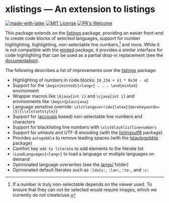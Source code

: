 # xlistings &mdash; An extension to listings

[![made-with-latex](https://img.shields.io/badge/Made%20with-LaTeX-1f425f.svg)](https://www.latex-project.org/) [![MIT License](https://img.shields.io/badge/License-MIT-yellow.svg)](https://opensource.org/licenses/MIT) [![PR's Welcome](https://img.shields.io/badge/PRs-welcome-brightgreen.svg?style=flat)](http://makeapullrequest.com)

This package extends on the [listings][] package, providing an easier front-end to create code blocks of selected languages, support for number highlighting, highlighting, non-selectable line numbers,[^1] and more.
While it is not compatible with the [minted][] package, it provides a similar interface for code highlighting that can be used as a partial drop-in replacement (see the [documentation](https://github.com/EagleoutIce/xlistings/blob/gh-pages/build/xlistings-doc.pdf)).

The following describes a list of improvements over the [listings][] package:

- Highlighting of numbers in code blocks: `10_234 + x1 * 0x34 - x2`
- Support for the `\begin{minted}{<lang>} . . . \end{minted}` environment
- Wrapper macros like `\bjava{int i}` and `\cjava{int i}` and environments like `\begin{plainjava}`
- Language sensitive override: `\xlstlangoverride{latex}{morekeywords=[5]{\\xlstsetstyle}}`
- Support for ([accsupp](https://ctan.org/pkg/accsupp) based) non-selectable line numbers and characters
- Support for blacklisting line numbers with `\xlstblacklistlinenumbers`
- Support for umlauts and UTF-8 encoding (with the [listingsutf8](https://ctan.org/pkg/listingsutf8) package)
- Provides `autogobble` to remove leading spaces (with the [lstautogobble](https://ctan.org/pkg/lstautogobble) package)
- Comfort key `add to literate` to add elements to the literate list
- `\LoadLanguages{<lang>}` to load a language or multiple languages on demand
- Opinionated language overwrites (see the [langs/](langs/) folder)
- Opinionated default literates such as `:ldots:`, `:lan:`, `:to:`, and `:c:`

[^1]: If a number is truly non-selectable depends on the viewer used. To ensure that they can not be selected would require images, which we currently do not create/use.

[listings]: https://ctan.org/pkg/listings
[minted]: https://ctan.org/pkg/minted
